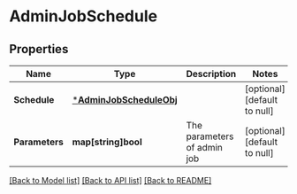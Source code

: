 # AdminJobSchedule

## Properties
Name | Type | Description | Notes
------------ | ------------- | ------------- | -------------
**Schedule** | [***AdminJobScheduleObj**](AdminJobScheduleObj.md) |  | [optional] [default to null]
**Parameters** | **map[string]bool** | The parameters of admin job | [optional] [default to null]

[[Back to Model list]](../README.md#documentation-for-models) [[Back to API list]](../README.md#documentation-for-api-endpoints) [[Back to README]](../README.md)


